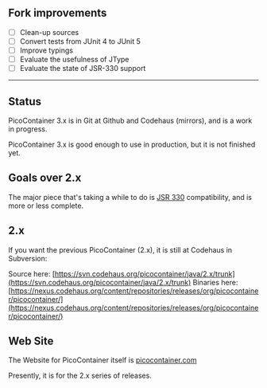 ## Fork improvements

- [ ] Clean-up sources
- [ ] Convert tests from JUnit 4 to JUnit 5
- [ ] Improve typings
- [ ] Evaluate the usefulness of JType
- [ ] Evaluate the state of JSR-330 support

----------

## Status

PicoContainer 3.x is in Git at Github and Codehaus (mirrors), and is a work in progress.  

PicoContainer 3.x is good enough to use in production, but it is not finished yet.

## Goals over 2.x

The major piece that's taking a while to do is [JSR 330](http://jcp.org/en/jsr/detail?id=330) compatibility, and is more or less complete.

## 2.x

If you want the previous PicoContainer (2.x), it is still at Codehaus in Subversion:

   Source here: [https://svn.codehaus.org/picocontainer/java/2.x/trunk](https://svn.codehaus.org/picocontainer/java/2.x/trunk)
   Binaries here: [https://nexus.codehaus.org/content/repositories/releases/org/picocontainer/picocontainer/](https://nexus.codehaus.org/content/repositories/releases/org/picocontainer/picocontainer/)

## Web Site

The Website for PicoContainer itself is [picocontainer.com](http://picocontainer.com)

Presently, it is for the 2.x series of releases.
